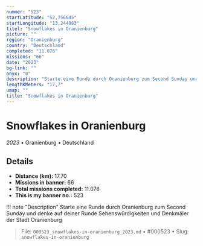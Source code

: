```yaml
---
nummer: "523"
startLatitude: "52,756645"
startLongitude: "13,244983"
titel: "Snowflakes in Oranienburg"
picture: ""
region: "Oranienburg"
country: "Deutschland"
completed: "11.076"
missions: "66"
date: "2023"
bg-link: ""
onyx: "0"
description: "Starte eine Runde durch Oranienburg zum Second Sunday und denke auf deiner Runde Sehenswürdigkeiten und Denkmäler der Stadt Oranienburg"
lengthKMeters: "17,7"
umap: ""
title: "Snowflakes in Oranienburg"
---
```

# Snowflakes in Oranienburg

*2023* • Oranienburg • Deutschland



## Details
- **Distance (km):** 17.70
- **Missions in banner:** 66
- **Total missions completed:** 11.076
- **This is my banner no.:** 523


!!! note "Description"
    Starte eine Runde durch Oranienburg zum Second Sunday und denke auf deiner Runde Sehenswürdigkeiten und Denkmäler der Stadt Oranienburg




> File: `000523_snowflakes-in-oranienburg_2023.md` • #000523 • Slug: `snowflakes-in-oranienburg`
